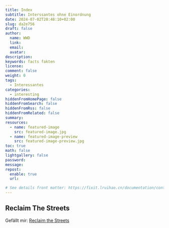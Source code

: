 ```yaml
---
title: Index
subtitle: Interssantes ohne Einordnung
date: 2024-07-02T20:48:10+02:00
slug: da2e756
draft: false
author:
  name: WWD
  link:
  email:
  avatar:
description:
keywords: facts fakten
license:
comment: false
weight: 0
tags:
  - Interessantes
categories:
  - interesting
hiddenFromHomePage: false
hiddenFromSearch: false
hiddenFromRss: false
hiddenFromRelated: false
summary:
resources:
  - name: featured-image
    src: featured-image.jpg
  - name: featured-image-preview
    src: featured-image-preview.jpg
toc: true
math: false
lightgallery: false
password:
message:
repost:
  enable: true
  url:

# See details front matter: https://fixit.lruihao.cn/documentation/content-management/introduction/#front-matter
---
```


<!--more-->

## Reclaim The Streets

Gefällt mir:
[Reclaim the Streets](https://github.com/Wikinaut/reclaimthestreets.git)

